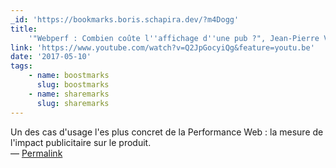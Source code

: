 ```yaml
---
_id: 'https://bookmarks.boris.schapira.dev/?m4Dogg'
title:
    '"Webperf : Combien coûte l''affichage d''une pub ?", Jean-Pierre Vincent'
link: 'https://www.youtube.com/watch?v=Q2JpGocyiQg&feature=youtu.be'
date: '2017-05-10'
tags:
    - name: boostmarks
      slug: boostmarks
    - name: sharemarks
      slug: sharemarks
---
```


Un des cas d'usage l'es plus concret de la Performance Web : la mesure de
l'impact publicitaire sur le produit. <br>&#8212;
<a href="https://bookmarks.boris.schapira.dev/?m4Dogg" title="Permalink">Permalink</a>
